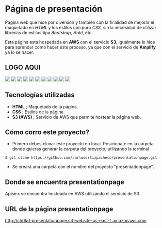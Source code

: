 # Página de presentación

Pagina web que hice por diversión y también con la finalidad de mejorar el maquetado en *HTML* y los estilos con puro *CSS*, sin la necesidad de utilizar librerías de estilos tipo *Bootstrap*, *Antd*, etc.

Esta página esta hospedada en **AWS** con el servicio **S3**, igualmente lo hice para aprender como hacer este proceso, ya que con el servicio de **Amplify** ya lo se hacer.

## **LOGO AQUI**

![](https://img.shields.io/static/v1?label=version&message=0.0.1&color=blue)
![](https://img.shields.io/static/v1?label=responsive&message=true&color=red)
![](https://img.shields.io/static/v1?label=status-webpage&message=100%&color=red)
![](https://img.shields.io/static/v1?label=contributors&message=1&color=green)
![](https://img.shields.io/static/v1?label=designers&message=1&color=green)
![](https://img.shields.io/static/v1?label=programmers&message=1&color=orange)
![](https://img.shields.io/static/v1?label=created-by&message=ch0k0&color=orange)
![](https://img.shields.io/static/v1?label=designer-name&message=ch0k0&color=purple)
![](https://img.shields.io/static/v1?label=programmer-name&message=ch0k0&color=purple)
![](https://img.shields.io/static/v1?label=technologies&message=HTML/CSS/S3&color=purple)
![](https://img.shields.io/static/v1?label=school&message=Udemy&color=yellowgreen)

## Tecnologías utilizadas
- **HTML** ; Maquetado de la página.
- **CSS** ; Estilos de la página.
- **S3 (AWS)** ; Servicio de AWS que permite hostear la página web.

## Cómo corro este proyecto?
- Primero debes clonar este proyecto en local. Posicionate en la carpeta donde quieras generar la carpeta del proyecto, utilizando la terminal

`$ git clone https://github.com/carlosortizpacheco/presentationpage.git`

- Se creará una carpeta con el nombre del proyecto "presentationpage".

## Donde se encuentra presentationpage

Apismx se encuentra hosteado en AWS utilizando el servicio de S3. 

## URL de la página presentationpage

http://ch0k0-presentationpage.s3-website-us-east-1.amazonaws.com
